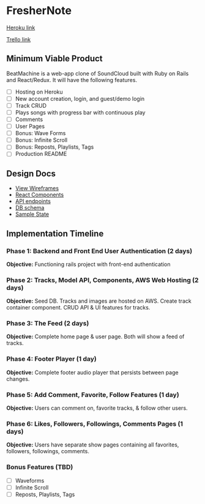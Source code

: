 # FresherNote

[Heroku link][heroku]

[Trello link][trello]

[heroku]: http://www.herokuapp.com
[trello]: https://trello.com/b/0aujBdQr/beatmachine

## Minimum Viable Product

BeatMachine is a web-app clone of SoundCloud built with Ruby on Rails and
React/Redux. It will have the following features.

- [ ] Hosting on Heroku
- [ ] New account creation, login, and guest/demo login
- [ ] Track CRUD
- [ ] Plays songs with progress bar with continuous play
- [ ] Comments
- [ ] User Pages
- [ ] Bonus: Wave Forms
- [ ] Bonus: Infinite Scroll
- [ ] Bonus: Reposts, Playlists, Tags
- [ ] Production README

## Design Docs
* [View Wireframes][wireframes]
* [React Components][components]
* [API endpoints][api-endpoints]
* [DB schema][schema]
* [Sample State][sample-state]

[wireframes]: wireframes
[components]: component-hierarchy.md
[sample-state]: sample-state.md
[api-endpoints]: api-endpoints.md
[schema]: schema.md

## Implementation Timeline

### Phase 1: Backend and Front End User Authentication (2 days)

**Objective:** Functioning rails project with front-end authentication

### Phase 2: Tracks, Model API, Components, AWS Web Hosting (2 days)

**Objective:** Seed DB. Tracks and images are hosted on AWS. Create track container component. CRUD API & UI features for tracks.

### Phase 3: The Feed (2 days)

**Objective:** Complete home page & user page. Both will show a feed of tracks.

### Phase 4: Footer Player (1 day)

**Objective:** Complete footer audio player that persists between page changes.

### Phase 5: Add Comment, Favorite, Follow Features (1 day)

**Objective:** Users can comment on, favorite tracks, & follow other users.

### Phase 6: Likes, Followers, Followings, Comments Pages (1 days)

**Objective:** Users have separate show pages containing all favorites, followers, followings, comments.

### Bonus Features (TBD)
- [ ] Waveforms
- [ ] Infinite Scroll
- [ ] Reposts, Playlists, Tags
